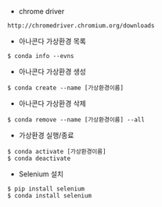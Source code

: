 * chrome driver
```
http://chromedriver.chromium.org/downloads
```

* 아나콘다 가상환경 목록
```
$ conda info --evns
```

* 아나콘다 가상환경 생성
```
$ conda create --name [가상환경이름]
```

* 아나콘다 가상환경 삭제
```
$ conda remove --name [가상환경이름] --all
```

* 가상환경 실행/종료
```
$ conda activate [가상환경이름]
$ conda deactivate 
```

* Selenium 설치
```
$ pip install selenium
$ conda install selenium
```
